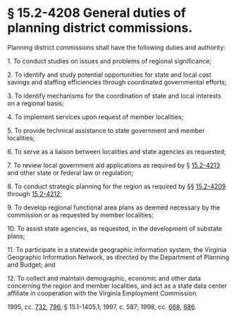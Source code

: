 # § 15.2-4208 General duties of planning district commissions.

<p>Planning district commissions shall have the following duties and authority:</p><p>1. To conduct studies on issues and problems of regional significance;</p><p>2. To identify and study potential opportunities for state and local cost savings and staffing efficiencies through coordinated governmental efforts;</p><p>3. To identify mechanisms for the coordination of state and local interests on a regional basis;</p><p>4. To implement services upon request of member localities;</p><p>5. To provide technical assistance to state government and member localities;</p><p>6. To serve as a liaison between localities and state agencies as requested;</p><p>7. To review local government aid applications as required by § <a href='http://law.lis.virginia.gov/vacode/15.2-4213/'>15.2-4213</a> and other state or federal law or regulation;</p><p>8. To conduct strategic planning for the region as required by §§ <a href='http://law.lis.virginia.gov/vacode/15.2-4209/'>15.2-4209</a> through <a href='http://law.lis.virginia.gov/vacode/15.2-4212/'>15.2-4212</a>;</p><p>9. To develop regional functional area plans as deemed necessary by the commission or as requested by member localities;</p><p>10. To assist state agencies, as requested, in the development of substate plans;</p><p>11. To participate in a statewide geographic information system, the Virginia Geographic Information Network, as directed by the Department of Planning and Budget; and</p><p>12. To collect and maintain demographic, economic and other data concerning the region and member localities, and act as a state data center affiliate in cooperation with the Virginia Employment Commission.</p><p>1995, cc. <a href='http://lis.virginia.gov/cgi-bin/legp604.exe?951+ful+CHAP0732'>732</a>, <a href='http://lis.virginia.gov/cgi-bin/legp604.exe?951+ful+CHAP0796'>796</a>, § 15.1-1405.1; 1997, c. 587; 1998, cc. <a href='http://lis.virginia.gov/cgi-bin/legp604.exe?981+ful+CHAP0668'>668</a>, <a href='http://lis.virginia.gov/cgi-bin/legp604.exe?981+ful+CHAP0686'>686</a>.</p>